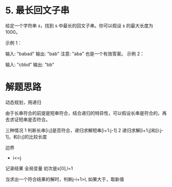 # 5. 最长回文子串
给定一个字符串 s，找到 s 中最长的回文子串。你可以假设 s 的最大长度为 1000。

示例 1：

输入: "babad"
输出: "bab"
注意: "aba" 也是一个有效答案。
示例 2：

输入: "cbbd"
输出: "bb"

# 解题思路

动态规划，用递归

由于长串符合的前提是短串符合，结合递归的特异性，可以假设长串是符合的，再去求证短串是否符合。

三种情况
1 判断长串[i:j]是否符合，递归求解短串[i+1:j-1]
2 递归求解[i+1:j]和[i:j-1]，和[i:j]的比较长度

边界
- i<=j

记录结果
全局变量
初次是s[0],l=1

当求出一个符合结果的解时，判断j-i+1>l,
如果大于，取新值



